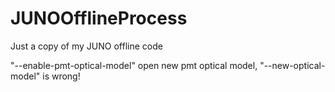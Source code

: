 # JUNOOfflineProcess
Just a copy of my JUNO offline code

"--enable-pmt-optical-model" open new pmt optical model, "--new-optical-model" is wrong!